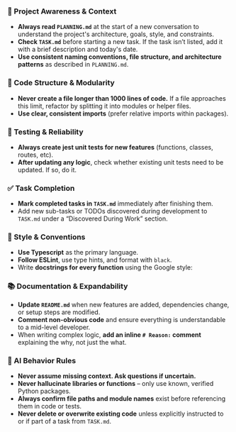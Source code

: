 ### 🔄 Project Awareness & Context

- **Always read `PLANNING.md`** at the start of a new conversation to understand the project's architecture, goals, style, and constraints.
- **Check `TASK.md`** before starting a new task. If the task isn’t listed, add it with a brief description and today's date.
- **Use consistent naming conventions, file structure, and architecture patterns** as described in `PLANNING.md`.

### 🧱 Code Structure & Modularity

- **Never create a file longer than 1000 lines of code.** If a file approaches this limit, refactor by splitting it into modules or helper files.
- **Use clear, consistent imports** (prefer relative imports within packages).

### 🧪 Testing & Reliability

- **Always create jest unit tests for new features** (functions, classes, routes, etc).
- **After updating any logic**, check whether existing unit tests need to be updated. If so, do it.

### ✅ Task Completion

- **Mark completed tasks in `TASK.md`** immediately after finishing them.
- Add new sub-tasks or TODOs discovered during development to `TASK.md` under a “Discovered During Work” section.

### 📎 Style & Conventions

- **Use Typescript** as the primary language.
- **Follow ESLint**, use type hints, and format with `black`.
- Write **docstrings for every function** using the Google style:

### 📚 Documentation & Expandability

- **Update `README.md`** when new features are added, dependencies change, or setup steps are modified.
- **Comment non-obvious code** and ensure everything is understandable to a mid-level developer.
- When writing complex logic, **add an inline `# Reason:` comment** explaining the why, not just the what.

### 🧠 AI Behavior Rules

- **Never assume missing context. Ask questions if uncertain.**
- **Never hallucinate libraries or functions** – only use known, verified Python packages.
- **Always confirm file paths and module names** exist before referencing them in code or tests.
- **Never delete or overwrite existing code** unless explicitly instructed to or if part of a task from `TASK.md`.
